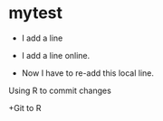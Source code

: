# mytest
+ I add a line

+ I add a line online.
+ Now I have to re-add this local line.

Using R to commit changes 

+Git to R